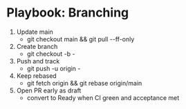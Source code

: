# Playbook: Branching

1. Update main
   - git checkout main && git pull --ff-only
2. Create branch
   - git checkout -b <issue>-<feature>
3. Push and track
   - git push -u origin <issue>-<feature>
4. Keep rebased
   - git fetch origin && git rebase origin/main
5. Open PR early as draft
   - convert to Ready when CI green and acceptance met

